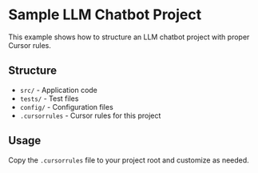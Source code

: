 # Sample LLM Chatbot Project

This example shows how to structure an LLM chatbot project with proper Cursor rules.

## Structure
- `src/` - Application code
- `tests/` - Test files  
- `config/` - Configuration files
- `.cursorrules` - Cursor rules for this project

## Usage
Copy the `.cursorrules` file to your project root and customize as needed.
